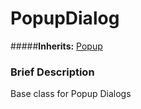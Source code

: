 #  PopupDialog  
#####**Inherits:** [Popup](class_popup)

###  Brief Description  
Base class for Popup Dialogs
